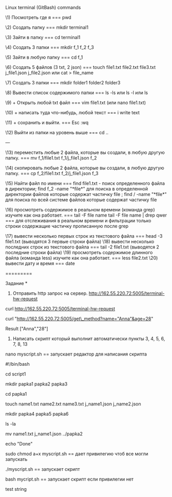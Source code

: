 Linux terminal (GitBash) commands

\1) Посмотреть где я === pwd

\2) Создать папку === mkdir terminal1

\3) Зайти в папку === cd terminal1

\4) Создать 3 папки === mkdir f\_1 f\_2 f\_3

\5) Зайти в любую папку === cd f\_1

\6) Создать 5 файлов (3 txt, 2 json) === touch file1.txt file2.txt file3.txt j\_file1.json j\_file2.json или cat > file\_name

\7) Создать 3 папки === mkdir folder1 folder2 folder3

\8) Вывести список содержимого папки === ls -ls 	или ls -l  или ls

\9) + Открыть любой txt файл === vim file1.txt (или nano file1.txt)

\10) + написать туда что-нибудь, любой текст === i write text

\11) + сохранить и выйти. === Esc :wq

\12) Выйти из папки на уровень выше === cd ..

—

\13) переместить любые 2 файла, которые вы создали, в любую другую папку. ===
mv f\_1/file1.txt f\_1/j\_file1.json f\_2

\14) скопировать любые 2 файла, которые вы создали, в любую другую папку. ===
cp f\_2/file1.txt f\_2/j\_file1.json f\_3

\15) Найти файл по имени === find file1.txt - поиск определенного файла в директории;
find f\_2 -name "\*file\*" для поиска в определенной директории файлов которые содержат частичку file ;
find / -name "\*file\*" для поиска по всей системе файлов которые содержат частичку file

\16) просмотреть содержимое в реальном времени (команда grep) изучите как она работает. ===
tail -F file name
tail -F file name | drep qwer === для отслеживания в реальном времени и фильтрации только строки содержащие частичку прописанную после grep

\17) вывести несколько первых строк из текстового файла === head -3 file1.txt (выводятся 3 первые строки файла)
\18) вывести несколько последних строк из текстового файла === tail -2 file1.txt (выводятся 2 последние строки файла)
\19) просмотреть содержимое длинного файла (команда less) изучите как она работает. === less file2.txt
\20) вывести дату и время === date

\=========

Задание \*

1) Отправить http запрос на сервер. http://162.55.220.72:5005/terminal-hw-request

curl http://162.55.220.72:5005/terminal-hw-request

curl "http://162.55.220.72:5005/get\_method?name="Anna"&age=28"

Result ["Anna","28"]

1) Написать скрипт который выполнит автоматически пункты 3, 4, 5, 6, 7, 8, 13

nano myscript.sh == запускает редактор для написания скрипта

#!/bin/bash

cd script1

mkdir papka1 papka2 papka3

cd papka1

touch name1.txt name2.txt name3.txt j\_name1.json j\_name2.json

mkdir papka4 papka5 papka6

ls -la

mv name1.txt j\_name1.json ../papka2

echo "Done"

sudo chmod a+x myscript.sh == дает привилегию чтоб все могли запускать

./myscript.sh == запускает скрипт

bash mycript.sh == запускает скрипт если привилегии нет

test string
